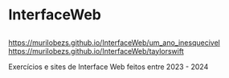 # InterfaceWeb

##

https://murilobezs.github.io/InterfaceWeb/um_ano_inesquecivel
https://murilobezs.github.io/InterfaceWeb/taylorswift



Exercícios e sites de Interface Web feitos entre 2023 - 2024
